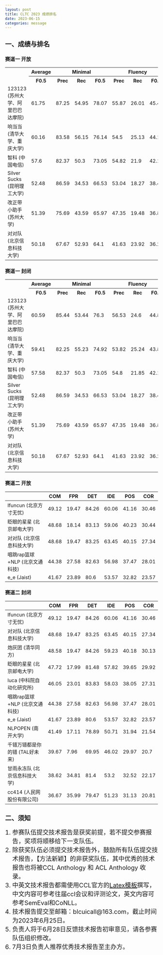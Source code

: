 ```yaml
---
layout: post
title: CLTC 2023 成绩排名
date: 2023-06-15
categories: message
---
```


## 一、成绩与排名

### 赛道一 开放

<table>
  <tr>
    <th rowspan="2" style="text-align: center;"></th>
    <th style="text-align: center;"> Average </th>
    <th colspan="3" style="text-align: center;"> Minimal </th>
    <th colspan="3" style="text-align: center;"> Fluency </th>
  </tr>
  <tr>
    <th> F0.5 </th>
    <th> Prec </th>
    <th> Rec </th>
    <th> F0.5 </th>
    <th> Prec </th>
    <th> Rec </th>
    <th> F0.5 </th>
  </tr>
  <tr>
    <td>123123 (苏州大学、阿里巴巴达摩院)</td>
    <td>61.75</td>
    <td>87.25</td>
    <td>54.95</td>
    <td>78.07</td>
    <td>55.87</td>
    <td>26.01</td>
    <td>45.44</td>
  </tr>
  <tr>
    <td>响当当 (清华大学、重庆大学)</td>
    <td>60.16</td>
    <td>83.58</td>
    <td>56.15</td>
    <td>76.14</td>
    <td>54.5</td>
    <td>25.13</td>
    <td>44.17</td>
  </tr>
  <tr>
    <td>智科 (中国电信)</td>
    <td>57.6</td>
    <td>82.37</td>
    <td>50.3</td>
    <td>73.05</td>
    <td>54.82</td>
    <td>21.9</td>
    <td>42.15</td>
  </tr>
  <tr>
    <td>Silver Sucks (昆明理工大学)</td>
    <td>52.48</td>
    <td>86.59</td>
    <td>34.53</td>
    <td>66.53</td>
    <td>53.04</td>
    <td>18.27</td>
    <td>38.42</td>
  </tr>
  <tr>
    <td>改正带小助手 (苏州大学)</td>
    <td>51.39</td>
    <td>75.69</td>
    <td>43.59</td>
    <td>65.97</td>
    <td>47.35</td>
    <td>19.48</td>
    <td>36.81</td>
  </tr>
  <tr>
    <td>对对队 (北京信息科技大学)</td>
    <td>50.18</td>
    <td>67.67</td>
    <td>52.93</td>
    <td>64.1</td>
    <td>41.63</td>
    <td>23.92</td>
    <td>36.26</td>
  </tr>
</table>

### 赛道一 封闭

<table>
  <tr>
    <th rowspan="2" style="text-align: center;"></th>
    <th style="text-align: center;"> Average </th>
    <th colspan="3" style="text-align: center;"> Minimal </th>
    <th colspan="3" style="text-align: center;"> Fluency </th>
  </tr>
  <tr>
    <th> F0.5 </th>
    <th> Prec </th>
    <th> Rec </th>
    <th> F0.5 </th>
    <th> Prec </th>
    <th> Rec </th>
    <th> F0.5 </th>
  </tr>
  <tr>
    <td>123123 (苏州大学、阿里巴巴达摩院)</td>
    <td>60.59</td>
    <td>85.44</td>
    <td>53.44</td>
    <td>76.3</td>
    <td>56.53</td>
    <td>24.6</td>
    <td>44.88</td>
  </tr>
  <tr>
    <td>响当当 (清华大学、重庆大学)</td>
    <td>59.41</td>
    <td>82.25</td>
    <td>55.23</td>
    <td>74.92</td>
    <td>53.82</td>
    <td>25.24</td>
    <td>43.89</td>
  </tr>
  <tr>
    <td>智科 (中国电信)</td>
    <td>57.58</td>
    <td>82.37</td>
    <td>50.3</td>
    <td>73.05</td>
    <td>54.8</td>
    <td>21.85</td>
    <td>42.1</td>
  </tr>
  <tr>
    <td>Silver Sucks (昆明理工大学)</td>
    <td>52.48</td>
    <td>86.59</td>
    <td>34.53</td>
    <td>66.53</td>
    <td>53.04</td>
    <td>18.27</td>
    <td>38.42</td>
  </tr>
  <tr>
    <td>改正带小助手 (苏州大学)</td>
    <td>51.39</td>
    <td>75.69</td>
    <td>43.59</td>
    <td>65.97</td>
    <td>47.35</td>
    <td>19.48</td>
    <td>36.81</td>
  </tr>
  <tr>
    <td>对对队 (北京信息科技大学)</td>
    <td>50.18</td>
    <td>67.67</td>
    <td>52.93</td>
    <td>64.1</td>
    <td>41.63</td>
    <td>23.92</td>
    <td>36.26</td>
  </tr>
</table>

### 赛道二 开放

|         | COM   | FPR   | DET   | IDE   | POS   | COR   |
| ------- | ----- | ----- | ----- | ----- | ----- | ----- |
| Ifuncun (北京方寸无忧) | 49.12 | 19.47 | 84.26 | 60.06 | 41.16 | 30.46 |
| 眨眼的星星 (北京邮电大学) | 48.68 | 18.14 | 83.13 | 59.06 | 40.23 | 30.44 |
| 对对队 (北京信息科技大学) | 48.68 | 19.47 | 83.25 | 63.45 | 40.15 | 27.34 |
| 唱跳rap篮球+NLP (北京文通科技) | 44.38 | 27.58 | 82.63 | 56.98 | 37.47 | 28.01 |
| e_e (Jaist)| 41.67 | 23.89 | 80.6 | 53.57 | 32.82 | 23.57 |


### 赛道二 封闭

|         | COM   | FPR   | DET   | IDE   | POS   | COR   |
| ------- | ----- | ----- | ----- | ----- | ----- | ----- |
| Ifuncun (北京方寸无忧) | 49.12 | 19.47 | 84.26 | 60.06 | 41.16 | 30.46 |
| 对对队 (北京信息科技大学) | 48.68 | 19.47 | 83.25 | 63.45 | 40.15 | 27.34 |
| 炮灰团 (清华同方)| 48.58 | 19.47 | 84.26 | 59.23 | 40.18 | 30.13 |
| 眨眼的星星 (北京邮电大学)| 47.72 | 17.99 | 81.48 | 57.82 | 39.65 | 29.92 |
| luca (中科院自动化研究所)| 46.05 | 23.01 | 83.83 | 58.03 | 38.05 | 27.31 |
| 唱跳rap篮球+NLP (北京文通科技)| 44.38 | 27.58 | 82.63 | 56.98 | 37.47 | 28.01 |
| e_e (Jaist)| 41.67 | 23.89 | 80.6 | 53.57 | 32.82 | 23.57 |
| NLPOPEN (南开大学)| 41.49 | 17.11 | 78.89 | 50.71 | 31.94 | 21.54 |
| 千错万错都是你的错 (TAL好未来)| 39.67 | 7.96 | 69.95 | 46.02 | 29.97 | 20.7 |
| 甘雨永冻队 (北京信息科技大学)| 38.62 | 34.81 | 81.4 | 53.2 | 32.52 | 22.17 |
| cc414 (人民网股份有限公司)| 36.67 | 35.99 | 79.47 | 51.23 | 31.13 | 20.81 |

## 二、须知

<ol>
  <li style="font-size: 20px;">参赛队伍提交技术报告是获奖前提，若不提交参赛报告，奖项将顺移给下一支队伍。</li>
  <li style="font-size: 20px;">除获奖队伍必须提交技术报告外，鼓励所有队伍提交技术报告，【方法新颖】的非获奖队伍，其中优秀的技术报告也将被CCL Anthology 和 ACL Anthology 收录。</li>
  <li style="font-size: 20px;">中英文技术报告都需使用CCL官方的<a href="http://cips-cl.org/static/CCL2023/downloads/ccl2023_template.zip">Latex模板</a>撰写，中文内容可参考往届ccl会议和评测论文，英文内容可参考SemEval和CoNLL。</li>
  <li style="font-size: 20px;">技术报告提交至邮箱：blcuicall@163.com，截止时间为2023年6月25日。</li>
  <li style="font-size: 20px;">负责人将于6月28日反馈技术报告初审意见，请各参赛队伍组织修改。</li>
  <li style="font-size: 20px;">7月3日负责人推荐优秀技术报告至主办方。</li>
</ol>